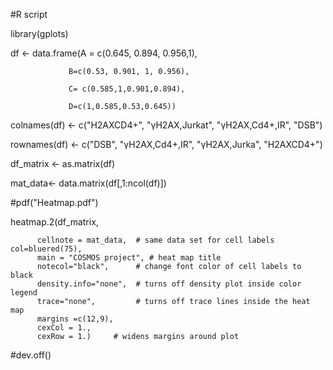 #R script

library(gplots)

df <- data.frame(A = c(0.645, 0.894, 0.956,1), 

                 B=c(0.53, 0.901, 1, 0.956), 
		 
                 C= c(0.585,1,0.901,0.894), 
		 
                 D=c(1,0.585,0.53,0.645))
		 
		 
colnames(df) <- c("H2AXCD4+",   "γH2AX,Jurkat",   "γH2AX,Cd4+,IR",   "DSB")

rownames(df) <- c("DSB",   "γH2AX,Cd4+,IR",   "γH2AX,Jurka",   "H2AXCD4+")

df_matrix <- as.matrix(df)


mat_data<- data.matrix(df[,1:ncol(df)])


#pdf("Heatmap.pdf")

heatmap.2(df_matrix,

          cellnote = mat_data,  # same data set for cell labels
	col=bluered(75),
          main = "COSMOS project", # heat map title
          notecol="black",      # change font color of cell labels to black
          density.info="none",  # turns off density plot inside color legend
          trace="none",         # turns off trace lines inside the heat map
          margins =c(12,9),
          cexCol = 1., 
          cexRow = 1.)     # widens margins around plot

#dev.off()
